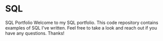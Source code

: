 # SQL
SQL Portfolio
Welcome to my SQL portfolio. This code repository contains examples of SQL I've written. Feel free to take a look and reach out if you have any questions. Thanks!
